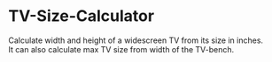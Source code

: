 # TV-Size-Calculator
Calculate width and height of a widescreen TV from its size in inches.  
It can also calculate max TV size from width of the TV-bench.
